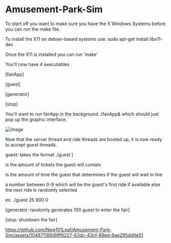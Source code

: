 # Amusement-Park-Sim



To start off you want to make sure you have the X Windows Systems before you can run the make file.

To install the X11 on debian-based systems use: sudo apt-get install libx11-dev

Once the X11 is installed you can run 'make'

You'll now have 4 executables

[fairApp]

[guest]

[generator]

[stop]

You'll want to run fairApp in the background ./fairApp& which should just pop up the graphic interface.

![image](https://github.com/New101Leaf/Amusement-Park-Sim/assets/104871189/da10644f-b3f3-4dc7-ae0e-1f568c1773f5)

Now that the server thread and ride threads are booted up, it is now ready to accept guest threads.

guest: takes the format ./guest <ticket> <wait time> <ride number>]

is the amount of tickets the guest will contain

is the amount of time the guest that determines if the guest will wait in line

a number between 0-9 which will be the guest's first ride if available else the next ride is randomly selected

ex. ./guest 25 900 0

[generator: randomly generates 100 guest to enter the fair]

[stop: shutdown the fair]

https://github.com/New101Leaf/Amusement-Park-Sim/assets/104871189/6fff6227-63dc-43cf-89ed-9ae295dd6e51

